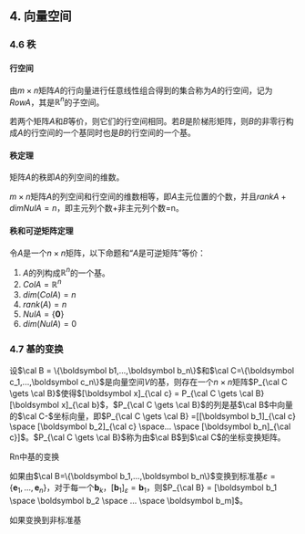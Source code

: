 ## 4. 向量空间

### 4.6 秩

#### 行空间

由$m \times n$矩阵$A$的行向量进行任意线性组合得到的集合称为$A$的行空间，记为$Row A$，其是$\mathbb{R}^n$的子空间。

若两个矩阵$A$和$B$等价，则它们的行空间相同。若$B$是阶梯形矩阵，则$B$的非零行构成$A$的行空间的一个基同时也是$B$的行空间的一个基。

#### 秩定理

矩阵$A$的秩即$A$的列空间的维数。

$m \times n$矩阵$A$的列空间和行空间的维数相等，即$A$主元位置的个数，并且$rankA+dim NulA = n$，即主元列个数+非主元列个数=n。

#### 秩和可逆矩阵定理

令$A$是一个$n \times n$矩阵，以下命题和“$A$是可逆矩阵”等价：

1.  $A$的列构成$\mathbb{R}^n$的一个基。
2.  $ColA = \mathbb{R}^n$
3.  $dim(ColA) = n$
4.  $rank(A) = n$
5.  $NulA = \{\boldsymbol 0\}$
6.  $dim(NulA) = 0$

### 4.7 基的变换

设$\cal B = \{\boldsymbol b1,...,\boldsymbol b_n\}$和$\cal C=\{\boldsymbol c_1,...,\boldsymbol c_n\}$是向量空间$V$的基，则存在一个$n \times n$矩阵$P_{\cal C \gets \cal B}$使得$[\boldsymbol x]_{\cal c} = P_{\cal C \gets \cal B}[\boldsymbol x]_{\cal b}$，$P_{\cal C \gets \cal B}$的列是基$\cal B$中向量的$\cal C-$坐标向量，即$P_{\cal C \gets \cal B} =[[\boldsymbol b_1]_{\cal c} \space [\boldsymbol b_2]_{\cal c} \space... \space [\boldsymbol b_n]_{\cal c}]$。$P_{\cal C \gets \cal B}$称为由$\cal B$到$\cal C$的坐标变换矩阵。

Rn中基的变换

如果由$\cal B=\{\boldsymbol b_1,...,\boldsymbol b_n\}$变换到标准基$\varepsilon=\{\boldsymbol e_1,...,\boldsymbol e_n\}$，对于每一个$\boldsymbol b_k$，$[\boldsymbol b_1]_\varepsilon = \boldsymbol b_1$，则$P_{\cal B} = [\boldsymbol b_1 \space \boldsymbol b_2 \space ... \space \boldsymbol b_m]$。

如果变换到非标准基